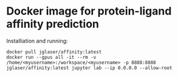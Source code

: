 # Docker image for protein-ligand affinity prediction

Installiation and running:

```
docker pull jglaser/affinity:latest
docker run --gpus all -it --rm -v /home/<myusername>:/workspace/<myusername> -p 8888:8888 jglaser/affinity:latest jupyter lab --ip 0.0.0.0 --allow-root
```
